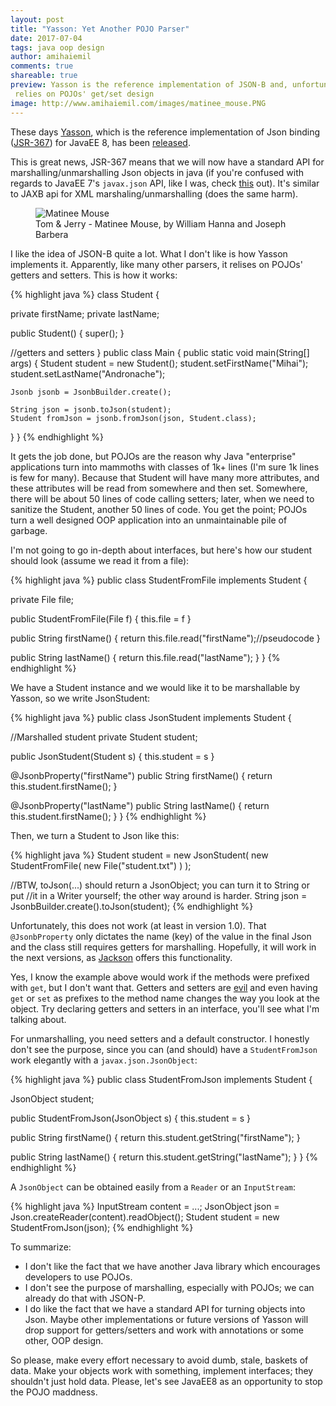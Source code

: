 ```yaml
---
layout: post
title: "Yasson: Yet Another POJO Parser"
date: 2017-07-04
tags: java oop design
author: amihaiemil
comments: true
shareable: true
preview: Yasson is the reference implementation of JSON-B and, unfortunately, version 1.0
 relies on POJOs' get/set design
image: http://www.amihaiemil.com/images/matinee_mouse.PNG
---
```


These days [Yasson](https://github.com/eclipse/yasson), which is the reference
implementation of Json binding ([JSR-367](https://jcp.org/en/jsr/detail?id=367)) for JavaEE 8,
has been [released](https://twitter.com/java/status/879716701461401605).

This is great news, JSR-367 means that we will now have a standard API for marshalling/unmarshalling
Json objects in java (if you're confused with regards to JavaEE 7's ``javax.json`` API, like I was, check [this](https://github.com/javaee/jsonb-spec/issues/51) out).
It's similar to JAXB api for XML marshaling/unmarshalling (does the same harm).

<figure class="articleimg">
 <img src="{{page.image}}" alt="Matinee Mouse">
 <figcaption>
 Tom & Jerry - Matinee Mouse, by  William Hanna and Joseph Barbera
 </figcaption>
</figure>

I like the idea of JSON-B quite a lot. What I don't like is how Yasson implements it.
Apparently, like many other parsers, it relises on POJOs' getters and setters. This is how it works:

{% highlight java %}
class Student {

  private firstName;
  private lastName;

  public Student() {
    super();
  }

  //getters and setters
}
public class Main {
  public static void main(String[] args) {
    Student student = new Student();
    student.setFirstName("Mihai");
    student.setLastName("Andronache");

    Jsonb jsonb = JsonbBuilder.create();

    String json = jsonb.toJson(student);
    Student fromJson = jsonb.fromJson(json, Student.class);
  }
}
{% endhighlight %}

It gets the job done, but POJOs are the reason why Java "enterprise" applications turn into
mammoths with classes of 1k+ lines (I'm sure 1k lines is few for many). Because that Student will have
many more attributes, and these attributes will be read from somewhere and then set. Somewhere, there will be
about 50 lines of code calling setters; later, when we need to sanitize the Student, another 50 lines of code. You get the point; POJOs turn a well designed OOP application into an unmaintainable pile of garbage.

I'm not going to go in-depth about interfaces, but here's how our student should look (assume we read it from a file):

{% highlight java %}
public class StudentFromFile implements Student {

  private File file;

  public StudentFromFile(File f) {
    this.file = f
  }

  public String firstName() {
    return this.file.read("firstName");//pseudocode
  }

  public String lastName() {
    return this.file.read("lastName");
  }
}
{% endhighlight %}

We have a Student instance and we would like it to be marshallable by Yasson, so we write JsonStudent:

{% highlight java %}
public class JsonStudent implements Student {

  //Marshalled student
  private Student student;

  public JsonStudent(Student s) {
    this.student = s
  }

  @JsonbProperty("firstName")
  public String firstName() {
    return this.student.firstName();
  }

  @JsonbProperty("lastName")
  public String lastName() {
    return this.student.firstName();
  }
}
{% endhighlight %}

Then, we turn a Student to Json like this:

{% highlight java %}
Student student = new JsonStudent(
  new StudentFromFile(
    new File("student.txt")
  )
);

//BTW, toJson(...) should return a JsonObject; you can turn it to String or put
//it in a Writer yourself; the other way around is harder.
String json = JsonbBuilder.create().toJson(student);
{% endhighlight %}

Unfortunately, this does not work (at least in version 1.0). That ``@JsonbProperty`` only
dictates the name (key) of the value in the final Json and the class still requires getters for marshalling. Hopefully, it will work in the next versions, as [Jackson](https://github.com/FasterXML/jackson-databind) offers this
functionality.

Yes, I know the example above would work if the methods were prefixed
with ``get``, but I don't want that. Getters and setters are [evil](http://www.yegor256.com/2014/09/16/getters-and-setters-are-evil.html) and even having
``get`` or ``set`` as prefixes to the method name changes the way you look at the object.
Try declaring getters and setters in an interface, you'll see what I'm talking about.

For unmarshalling, you need setters and a default constructor. I honestly don't see the purpose, since you can (and should) have a ``StudentFromJson`` work elegantly with a ``javax.json.JsonObject``:

{% highlight java %}
public class StudentFromJson implements Student {

  JsonObject student;

  public StudentFromJson(JsonObject s) {
    this.student = s
  }

  public String firstName() {
    return this.student.getString("firstName");
  }

  public String lastName() {
    return this.student.getString("lastName");
  }
}
{% endhighlight %}

A ``JsonObject`` can be obtained easily from a ``Reader`` or an ``InputStream``:

{% highlight java %}
InputStream content = ...;
JsonObject json = Json.createReader(content).readObject();
Student student = new StudentFromJson(json);
{% endhighlight %}

To summarize:

  * I don't like the fact that we have another Java library which encourages developers to use POJOs.
  * I don't see the purpose of marshalling, especially with POJOs; we can already do that with JSON-P.
  * I do like the fact that we have a standard API for turning objects into Json. Maybe other implementations
    or future versions of Yasson will drop support for getters/setters and work with annotations or some other, OOP design.

So please, make every effort necessary to avoid dumb, stale, baskets of data.
Make your objects work with something, implement interfaces; they shouldn't just hold
data. Please, let's see JavaEE8 as an opportunity to stop the POJO maddness.
